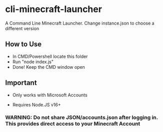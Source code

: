 # cli-minecraft-launcher
A Command Line Minecraft Launcher.
Change instance.json to choose a different version

## How to Use
- In CMD/Powershell locate this folder
- Run "node index.js"
- Done! Keep the CMD window open

## Important

- Only works with Microsoft Accounts

- Requires Node.JS v16+

### WARNING: Do not share JSON/accounts.json after logging in. This provides direct access to your Minecraft Account
